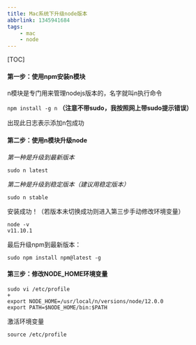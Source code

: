 ```yaml
---
title: Mac系统下升级node版本
abbrlink: 1345941684
tags:
	- mac
	- node
---
```


[TOC]

#### 第一步：使用npm安装n模块

n模块是专门用来管理nodejs版本的，名字就叫n执行命令

`npm install -g n`  **（注意不带sudo，我按照网上带sudo提示错误）**



出现此日志表示添加n包成功

#### 第二步：使用n模块升级node

*第一种是升级到最新版本*

```
sudo n latest
```

*第二种是升级到稳定版本（建议用稳定版本）*

`sudo n stable`

安装成功！（若版本未切换成功则进入第三步手动修改环境变量）

```
node -v
v11.10.1
```

最后升级npm到最新版本：

```
sudo npm install npm@latest -g
```

#### 第三步：修改NODE_HOME环境变量

```shell
sudo vi /etc/profile
+
export NODE_HOME=/usr/local/n/versions/node/12.0.0
export PATH=$NODE_HOME/bin:$PATH
```

激活环境变量

```
source /etc/profile
```